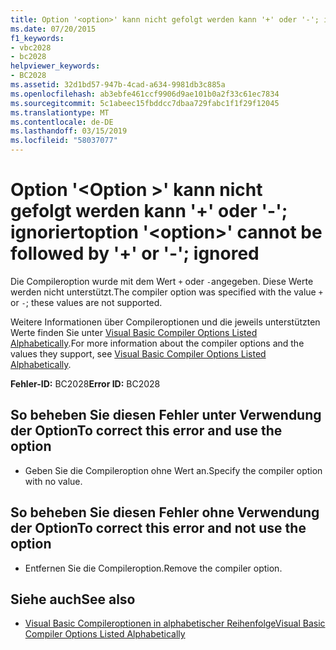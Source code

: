 ```yaml
---
title: Option '<option>' kann nicht gefolgt werden kann '+' oder '-'; ignoriert
ms.date: 07/20/2015
f1_keywords:
- vbc2028
- bc2028
helpviewer_keywords:
- BC2028
ms.assetid: 32d1bd57-947b-4cad-a634-9981db3c885a
ms.openlocfilehash: ab3ebfe461ccf9906d9ae101b0a2f33c61ec7834
ms.sourcegitcommit: 5c1abeec15fbddcc7dbaa729fabc1f1f29f12045
ms.translationtype: MT
ms.contentlocale: de-DE
ms.lasthandoff: 03/15/2019
ms.locfileid: "58037077"
---
```

# <a name="option-option-cannot-be-followed-by--or---ignored"></a><span data-ttu-id="a9641-102">Option '\<Option >' kann nicht gefolgt werden kann '+' oder '-'; ignoriert</span><span class="sxs-lookup"><span data-stu-id="a9641-102">option '\<option>' cannot be followed by '+' or '-'; ignored</span></span>
<span data-ttu-id="a9641-103">Die Compileroption wurde mit dem Wert `+` oder `-`angegeben. Diese Werte werden nicht unterstützt.</span><span class="sxs-lookup"><span data-stu-id="a9641-103">The compiler option was specified with the value `+` or `-`; these values are not supported.</span></span>  
  
 <span data-ttu-id="a9641-104">Weitere Informationen über Compileroptionen und die jeweils unterstützten Werte finden Sie unter [Visual Basic Compiler Options Listed Alphabetically](../../visual-basic/reference/command-line-compiler/compiler-options-listed-alphabetically.md).</span><span class="sxs-lookup"><span data-stu-id="a9641-104">For more information about the compiler options and the values they support, see [Visual Basic Compiler Options Listed Alphabetically](../../visual-basic/reference/command-line-compiler/compiler-options-listed-alphabetically.md).</span></span>  
  
 <span data-ttu-id="a9641-105">**Fehler-ID:** BC2028</span><span class="sxs-lookup"><span data-stu-id="a9641-105">**Error ID:** BC2028</span></span>  
  
## <a name="to-correct-this-error-and-use-the-option"></a><span data-ttu-id="a9641-106">So beheben Sie diesen Fehler unter Verwendung der Option</span><span class="sxs-lookup"><span data-stu-id="a9641-106">To correct this error and use the option</span></span>  
  
-   <span data-ttu-id="a9641-107">Geben Sie die Compileroption ohne Wert an.</span><span class="sxs-lookup"><span data-stu-id="a9641-107">Specify the compiler option with no value.</span></span>  
  
## <a name="to-correct-this-error-and-not-use-the-option"></a><span data-ttu-id="a9641-108">So beheben Sie diesen Fehler ohne Verwendung der Option</span><span class="sxs-lookup"><span data-stu-id="a9641-108">To correct this error and not use the option</span></span>  
  
-   <span data-ttu-id="a9641-109">Entfernen Sie die Compileroption.</span><span class="sxs-lookup"><span data-stu-id="a9641-109">Remove the compiler option.</span></span>  
  
## <a name="see-also"></a><span data-ttu-id="a9641-110">Siehe auch</span><span class="sxs-lookup"><span data-stu-id="a9641-110">See also</span></span>

- [<span data-ttu-id="a9641-111">Visual Basic Compileroptionen in alphabetischer Reihenfolge</span><span class="sxs-lookup"><span data-stu-id="a9641-111">Visual Basic Compiler Options Listed Alphabetically</span></span>](../../visual-basic/reference/command-line-compiler/compiler-options-listed-alphabetically.md)
